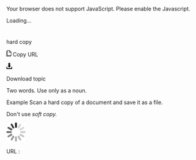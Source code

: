 Your browser does not support JavaScript. Please enable the Javascript.

Loading...

# 

hard copy

![Copy URL](media/hard-copy/Copy.png)
Copy URL

![Download](media/hard-copy/Download.png)

Download topic

Two words. Use only as a noun.

Example Scan a hard copy of a document and save it as a file.

Don't use *soft copy.*

![In progress](media/hard-copy/activity-large.gif)

URL :
